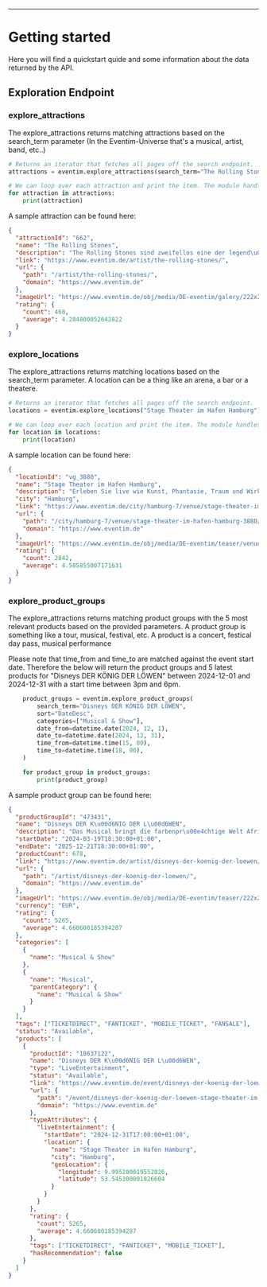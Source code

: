 <hr>

# Getting started

Here you will find a quickstart quide and some information about the data returned by the API.

## Exploration Endpoint

### explore_attractions

The explore_attractions returns matching attractions based on the search_term parameter
(In the Eventim-Universe that's a musical, artist, band, etc..)

```python
# Returns an iterator that fetches all pages off the search endpoint.
attractions = eventim.explore_attractions(search_term="The Rolling Stones", sort=sort)

# We can loop over each attraction and print the item. The module handles fetching pages automatically.
for attraction in attractions:
    print(attraction)

```

A sample attraction can be found here:

```json
{
  "attractionId": "662",
  "name": "The Rolling Stones",
  "description": "The Rolling Stones sind zweifellos eine der legend\u00e4rsten Rockbands der Welt \u2013 und das liegt auch an ihren spektakul\u00e4ren Live-Shows.",
  "link": "https://www.eventim.de/artist/the-rolling-stones/",
  "url": {
    "path": "/artist/the-rolling-stones/",
    "domain": "https://www.eventim.de"
  },
  "imageUrl": "https://www.eventim.de/obj/media/DE-eventim/galery/222x222/r/rolling-stones-tickets-2022-02-neu.jpg",
  "rating": {
    "count": 460,
    "average": 4.284800052642822
  }
}
```

### explore_locations

The explore_attractions returns matching locations based on the search_term parameter.
A location can be a thing like an arena, a bar or a theatere.

```python
# Returns an iterator that fetches all pages off the search endpoint.
locations = eventim.explore_locations("Stage Theater im Hafen Hamburg")

# We can loop over each location and print the item. The module handles fetching pages automatically.
for location in locations:
    print(location)

```

A sample location can be found here:

```json
{
  "locationId": "vg_3880",
  "name": "Stage Theater im Hafen Hamburg",
  "description": "Erleben Sie live wie Kunst, Phantasie, Traum und Wirklichkeit miteinander verschmelzen.",
  "city": "Hamburg",
  "link": "https://www.eventim.de/city/hamburg-7/venue/stage-theater-im-hafen-hamburg-3880/",
  "url": {
    "path": "/city/hamburg-7/venue/stage-theater-im-hafen-hamburg-3880/",
    "domain": "https://www.eventim.de"
  },
  "imageUrl": "https://www.eventim.de/obj/media/DE-eventim/teaser/venue/222x222/2012/stage-theater-im-hafen-tickets-hamburg.jpg",
  "rating": {
    "count": 2842,
    "average": 4.585855007171631
  }
}
```

### explore_product_groups

The explore_attractions returns matching product groups with the 5 most relevant products based on the provided parameters.
A product group is something like a tour, musical, festival, etc.
A product is a concert, festical day pass, musical performance

Please note that time_from and time_to are matched against the event start date. Therefore the below will return the product groups and 5 latest products for "Disneys DER KÖNIG DER LÖWEN"
between 2024-12-01 and 2024-12-31 with a start time between 3pm and 6pm.

```python
    product_groups = eventim.explore_product_groups(
        search_term="Disneys DER KÖNIG DER LÖWEN",
        sort="DateDesc",
        categories=["Musical & Show"],
        date_from=datetime.date(2024, 12, 1),
        date_to=datetime.date(2024, 12, 31),
        time_from=datetime.time(15, 00),
        time_to=datetime.time(18, 00),
    )

    for product_group in product_groups:
        print(product_group)
```

A sample product group can be found here:

```json
{
  "productGroupId": "473431",
  "name": "Disneys DER K\u00d6NIG DER L\u00d6WEN",
  "description": "Das Musical bringt die farbenpr\u00e4chtige Welt Afrikas mit wilden Tieren und der wundersch\u00f6nen Serengeti nach Hamburg.\n",
  "startDate": "2024-03-19T18:30:00+01:00",
  "endDate": "2025-12-21T18:30:00+01:00",
  "productCount": 678,
  "link": "https://www.eventim.de/artist/disneys-der-koenig-der-loewen/",
  "url": {
    "path": "/artist/disneys-der-koenig-der-loewen/",
    "domain": "https://www.eventim.de"
  },
  "imageUrl": "https://www.eventim.de/obj/media/DE-eventim/teaser/222x222/2022/disneys-koenig-der-loewen-musical-tickets-2022.jpg",
  "currency": "EUR",
  "rating": {
    "count": 5265,
    "average": 4.660600185394287
  },
  "categories": [
    {
      "name": "Musical & Show"
    },
    {
      "name": "Musical",
      "parentCategory": {
        "name": "Musical & Show"
      }
    }
  ],
  "tags": ["TICKETDIRECT", "FANTICKET", "MOBILE_TICKET", "FANSALE"],
  "status": "Available",
  "products": [
    {
      "productId": "18637122",
      "name": "Disneys DER K\u00d6NIG DER L\u00d6WEN",
      "type": "LiveEntertainment",
      "status": "Available",
      "link": "https://www.eventim.de/event/disneys-der-koenig-der-loewen-stage-theater-im-hafen-hamburg-18637122/",
      "url": {
        "path": "/event/disneys-der-koenig-der-loewen-stage-theater-im-hafen-hamburg-18637122/",
        "domain": "https://www.eventim.de"
      },
      "typeAttributes": {
        "liveEntertainment": {
          "startDate": "2024-12-31T17:00:00+01:00",
          "location": {
            "name": "Stage Theater im Hafen Hamburg",
            "city": "Hamburg",
            "geoLocation": {
              "longitude": 9.995280019552826,
              "latitude": 53.545300001826604
            }
          }
        }
      },
      "rating": {
        "count": 5265,
        "average": 4.660600185394287
      },
      "tags": ["TICKETDIRECT", "FANTICKET", "MOBILE_TICKET"],
      "hasRecommendation": false
    }
  ]
}
```
